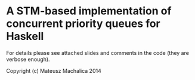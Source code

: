 A STM-based implementation of concurrent priority queues for Haskell
====================================================================

For details please see attached slides and comments in the code (they are verbose enough).

Copyright (c) Mateusz Machalica 2014
